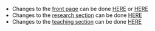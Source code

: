 - Changes to the [front page](https://reneheim.github.io/) can be done [HERE](https://github.com/ReneHeim/ReneHeim.github.io/blob/master/_pages/about.md) or [HERE](https://github.com/ReneHeim/ReneHeim.github.io/edit/master/_config.yml)
- Changes to the [research section](https://reneheim.github.io/research/) can be done [HERE](https://github.com/ReneHeim/ReneHeim.github.io/blob/master/_pages/portfolio.html)
- Changes to the [teaching section](https://reneheim.github.io/teaching/) can be done [HERE](https://github.com/ReneHeim/ReneHeim.github.io/blob/master/_pages/teaching.md)


